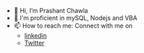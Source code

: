 - 👋 Hi, I’m Prashant Chawla
- :mechanical_arm: I'm proficient in mySQL, Nodejs and VBA
- 📫 How to reach me: Connect with me on 
  - [linkedin](https://www.linkedin.com/in/prashant-chawla/)
  - [Twitter](https://www.twitter.com/pchawlaji)

<!---
pchawlaji/pchawlaji is a ✨ special ✨ repository because its `README.md` (this file) appears on your GitHub profile.
You can click the Preview link to take a look at your changes.
--->
